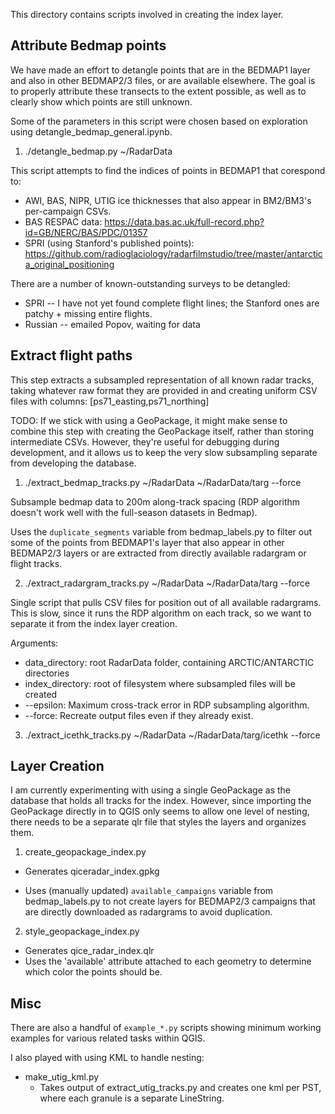 This directory contains scripts involved in creating the index layer.

## Attribute Bedmap points

We have made an effort to detangle points that are in the BEDMAP1 layer and also in other BEDMAP2/3 files, or are available elsewhere. The goal is to properly attribute these transects to the extent possible, as well as to clearly show which points are still unknown.

Some of the parameters in this script were chosen based on exploration using detangle_bedmap_general.ipynb.

1) ./detangle_bedmap.py ~/RadarData

This script attempts to find the indices of points in BEDMAP1 that corespond to:
* AWI, BAS, NIPR, UTIG ice thicknesses that also appear in BM2/BM3's per-campaign CSVs.
* BAS RESPAC data: https://data.bas.ac.uk/full-record.php?id=GB/NERC/BAS/PDC/01357
* SPRI (using Stanford's published points): https://github.com/radioglaciology/radarfilmstudio/tree/master/antarctica_original_positioning

There are a number of known-outstanding surveys to be detangled:
* SPRI -- I have not yet found complete flight lines; the Stanford ones are patchy + missing entire flights.
* Russian -- emailed Popov, waiting for data

## Extract flight paths

This step extracts a subsampled representation of all known radar tracks, taking whatever raw format they are provided in and creating uniform CSV files with columns: [ps71_easting,ps71_northing]

TODO: If we stick with using a GeoPackage, it might make sense to combine this step with creating the GeoPackage itself, rather than storing intermediate CSVs. However, they're useful for debugging during development, and it allows us to keep the very slow subsampling separate from developing the database.

1) ./extract_bedmap_tracks.py ~/RadarData ~/RadarData/targ --force

Subsample bedmap data to 200m along-track spacing (RDP algorithm doesn't work well with the full-season datasets in Bedmap).

Uses the `duplicate_segments` variable from bedmap_labels.py to filter out some of the points from BEDMAP1's layer that also appear in other BEDMAP2/3 layers or are extracted from directly available radargram or flight tracks.

2)  ./extract_radargram_tracks.py ~/RadarData ~/RadarData/targ --force

Single script that pulls CSV files for position out of all available radargrams.
This is slow, since it runs the RDP algorithm on each track, so we want to separate it from the index layer creation.

Arguments:
  * data_directory: root RadarData folder, containing ARCTIC/ANTARCTIC directories
  * index_directory: root of filesystem where subsampled files will be created
  * --epsilon: Maximum cross-track error in RDP subsampling algorithm.
  * --force: Recreate output files even if they already exist.

3)  ./extract_icethk_tracks.py ~/RadarData ~/RadarData/targ/icethk --force



## Layer Creation

I am currently experimenting with using a single GeoPackage as the database that holds all tracks for the index. However, since importing the GeoPackage directly in to QGIS only seems to allow one level of nesting, there needs to be a separate qlr file that styles the layers and organizes them.


1) create_geopackage_index.py
  * Generates qiceradar_index.gpkg

  * Uses (manually updated) `available_campaigns` variable from bedmap_labels.py to not create layers for BEDMAP2/3 campaigns that are directly downloaded as radargrams to avoid duplication.

2) style_geopackage_index.py
  * Generates qice_radar_index.qlr
  * Uses the 'available' attribute attached to each geometry to determine which color the points should be.


## Misc

There are also a handful of `example_*.py` scripts showing minimum working
examples for various related tasks within QGIS.


I also played with using KML to handle nesting:
* make_utig_kml.py
  * Takes output of extract_utig_tracks.py and creates one kml per PST,
    where each granule is a separate LineString.
